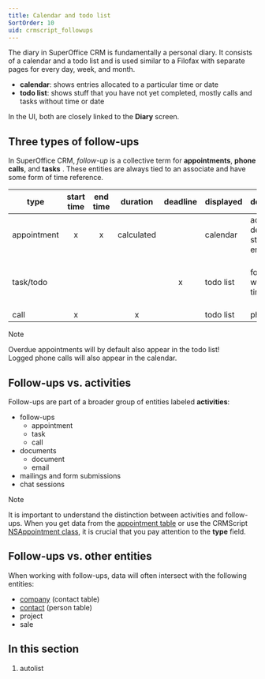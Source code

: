 ```yaml
---
title: Calendar and todo list
SortOrder: 10
uid: crmscript_followups
---
```


The diary in SuperOffice CRM is fundamentally a personal diary. It consists of a calendar and a todo list and is used similar to a Filofax with separate pages for every day, week, and month.

* **calendar**: shows entries allocated to a particular time or date
* **todo list**: shows stuff that you have not yet completed, mostly calls and tasks without time or date

In the UI, both are closely linked to the **Diary** screen.

## Three types of follow-ups

In SuperOffice CRM, *follow-up* is a collective term for **appointments**, **phone calls**, and **tasks** . These entities are always tied to an associate and have some form of time reference.

| type        | start time | end time | duration   | deadline | displayed | description | example |
|-------------|:----------:|:--------:|:----------:|:--------:|-----------|-------------|---------|
| appointment | x          | x        | calculated |          | calendar  | activity w/ defined start and end time | meetings |
| task/todo   |            |          |            | x        | todo list | follow-up w/ no start time | reminder for stuff due by a specific time |
| call        | x          |          | x          |          | todo list | phone call  |         |

> [!NOTE]
> Overdue appointments will by default also appear in the todo list!<br />Logged phone calls will also appear in the calendar.

## Follow-ups vs. activities

Follow-ups are part of a broader group of entities labeled **activities**:

* follow-ups
  * appointment
  * task
  * call
* documents
  * document
  * email
* mailings and form submissions
* chat sessions

> [!NOTE]
> It is important to understand the distinction between activities and follow-ups. When you get data from the [appointment table](https://community.superoffice.com/documentation/SDK/SO.Database/html/Tables-appointment.htm) or use the CRMScript [NSAppointment class](https://community.superoffice.com/documentation/SDK/SO.Customer.Service.Support/html/EJScript-Classes-NSAppointment-NSAppointment.htm), it is crucial that you pay attention to the **type** field.

## Follow-ups vs. other entities

When working with follow-ups, data will often intersect with the following entities:

* [company](../../advanced/persons-and-organizations/company.md) (contact table)
* [contact](../../advanced/persons-and-organizations/customer.md) (person table)
* project
* sale

## In this section

1. autolist
